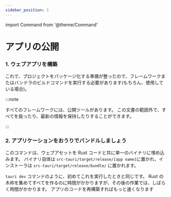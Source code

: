 ```yaml
---
sidebar_position: 1
---
```


import Command from '@theme/Command'

# アプリの公開

### 1. ウェブアプリを構築

これで、プロジェクトをパッケージ化する準備が整ったので、フレームワークまたはバンドラのビルドコマンドを実行する必要があります(もちろん、使用している場合)。

:::note

すべてのフレームワークには、公開ツールがあります。 この文書の範囲外で、すべてを扱ったり、最新の情報を保持したりすることができます。

:::

### 2. アプリケーションをおうりでバンドルしましょう

<Command name="build" />

このコマンドは、ウェブアセットを Rust コードと共に単一のバイナリに埋め込みます。 バイナリ自体は `src-tauri/target/release/[app name]`に置かれ、インストーラは `src-tauri/target/release/bundle/` に置かれます。

`tauri dev` コマンドのように、初めてこれを実行したときと同じです。 Rust の木枠を集めてすべてを作るのに時間がかかりますが、その後の作業では、しばらく時間がかかります。 アプリのコードを再構築すればもっと速くなります
